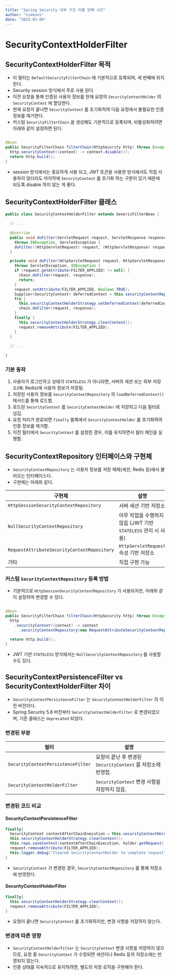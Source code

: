 ```yaml
---
title: "Spring Security 내부 구조 아홉 번째 시간"
author: "nimkoes"
date: "2025-03-09"
---
```


# SecurityContextHolderFilter

## SecurityContextHolderFilter 목적

- 이 필터는 `DefaultSecurityFilterChain` 에 기본적으로 등록되며, 세 번째에 위치한다.
- Security session 방식에서 주로 사용 된다.
- 이전 요청을 통해 인증된 사용자 정보를 현재 요청의 `SecurityContextHolder` 의 `SecurityContext` 에 할당한다.
- 현재 요청이 끝나면 `SecurityContext` 를 초기화하여 다음 요청에서 불필요한 인증 정보를 제거한다.
- 커스텀 `SecurityFilterChain` 을 생성해도 기본적으로 등록되며, 비활성화하려면 아래와 같이 설정하면 된다.

```java

@Bean
public SecurityFilterChain filterChain(HttpSecurity http) throws Exception {
  http.securityContext((context) -> context.disable());
  return http.build();
}
```

- session 방식에서는 중요하게 사용 되고, JWT 토큰을 사용한 방식에서도 직접 사용하지 않더라도 마지막에 `SecurityContext` 를 초기화 하는 구문이 있기 때문에 되도록 disable 하지 않는 게 좋다.

## SecurityContextHolderFilter 클래스

```java
public class SecurityContextHolderFilter extends GenericFilterBean {
  
  // ...
  
  @Override
  public void doFilter(ServletRequest request, ServletResponse response, FilterChain chain)
    throws IOException, ServletException {
    doFilter((HttpServletRequest) request, (HttpServletResponse) response, chain);
  }

  private void doFilter(HttpServletRequest request, HttpServletResponse response, FilterChain chain)
    throws ServletException, IOException {
    if (request.getAttribute(FILTER_APPLIED) != null) {
      chain.doFilter(request, response);
      return;
    }
    request.setAttribute(FILTER_APPLIED, Boolean.TRUE);
    Supplier<SecurityContext> deferredContext = this.securityContextRepository.loadDeferredContext(request);
    try {
      this.securityContextHolderStrategy.setDeferredContext(deferredContext);
      chain.doFilter(request, response);
    }
    finally {
      this.securityContextHolderStrategy.clearContext();
      request.removeAttribute(FILTER_APPLIED);
    }
  }
  
  // ...
  
}
```

### 기본 동작

1. 사용자가 로그인하고 상태가 `STATELESS` 가 아니라면, 서버의 세션 또는 외부 저장소(예: Redis)에 사용자 정보가 저장됨.
2. 저장된 사용자 정보를 `SecurityContextRepository` 의 `loadDeferredContext()` 메서드를 통해 로드함.
3. 로드된 `SecurityContext` 를 `SecurityContextHolder` 에 저장하고 다음 필터로 넘김.
4. 요청 처리가 완료되면 `finally` 블록에서 `SecurityContextHolder` 를 초기화하여 인증 정보를 제거함.
5. 이전 필터에서 `SecurityContext` 를 설정한 경우, 이를 유지하면서 필터 체인을 실행함.

## SecurityContextRepository 인터페이스와 구현체

- `SecurityContextRepository` 는 사용자 정보를 저장 매체(세션, Redis 등)에서 불러오는 인터페이스다.
- 구현체는 아래와 같다.

| 구현체                                         | 설명                                          |
|---------------------------------------------|---------------------------------------------|
| `HttpSessionSecurityContextRepository`      | 서버 세션 기반 저장소                                |
| `NullSecurityContextRepository`             | 아무 작업을 수행하지 않음 (JWT 기반 `STATELESS` 관리 시 사용) |
| `RequestAttributeSecurityContextRepository` | `HttpServletRequest` 속성 기반 저장소              |
| 기타                                          | 직접 구현 가능                                    |

### 커스텀 `SecurityContextRepository` 등록 방법

- 기본적으로 `HttpSessionSecurityContextRepository` 가 사용되지만, 아래와 같이 설정하여 변경할 수 있다.

```java

@Bean
public SecurityFilterChain filterChain(HttpSecurity http) throws Exception {
  http
    .securityContext((context) -> context
      .securityContextRepository(new RequestAttributeSecurityContextRepository()));

  return http.build();
}
```

- JWT 기반 `STATELESS` 방식에서는 `NullSecurityContextRepository` 를 사용할 수도 있다.

## SecurityContextPersistenceFilter vs SecurityContextHolderFilter 차이

- `SecurityContextPersistenceFilter` 는 `SecurityContextHolderFilter` 의 이전 버전이다.
- Spring Security 5.8 버전부터 `SecurityContextHolderFilter` 로 변경되었으며, 기존 클래스는 `deprecated` 되었다.

### 변경된 부분

| 필터                                 | 설명                                         |
|------------------------------------|--------------------------------------------|
| `SecurityContextPersistenceFilter` | 요청이 끝난 후 변경된 `SecurityContext` 를 저장소에 반영함. |
| `SecurityContextHolderFilter`      | `SecurityContext` 변경 사항을 저장하지 않음.          |

### 변경된 코드 비교

#### SecurityContextPersistenceFilter

```java
finally{
  SecurityContext contextAfterChainExecution = this.securityContextHolderStrategy.getContext();
  this.securityContextHolderStrategy.clearContext();
  this.repo.saveContext(contextAfterChainExecution, holder.getRequest(),holder.getResponse());
  request.removeAttribute(FILTER_APPLIED);
  this.logger.debug("Cleared SecurityContextHolder to complete request");
}
```

- `SecurityContext` 가 변경된 경우, `SecurityContextRepository` 를 통해 저장소에 반영한다.

#### SecurityContextHolderFilter

```java
finally{
  this.securityContextHolderStrategy.clearContext();
  request.removeAttribute(FILTER_APPLIED);
}
```

- 요청이 끝나면 `SecurityContext` 를 초기화하지만, 변경 사항을 저장하지 않는다.

### 변경에 따른 영향

- `SecurityContextHolderFilter` 는 `SecurityContext` 변경 사항을 저장하지 않으므로, 요청 중 `SecurityContext` 가 수정되면 세션이나 Redis 등의 저장소에는 반영되지 않는다.
- 인증 상태를 지속적으로 유지하려면, 별도의 저장 로직을 구현해야 한다.


